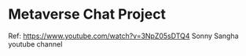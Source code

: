 # Metaverse Chat Project
Ref: https://www.youtube.com/watch?v=3NpZ05sDTQ4
Sonny Sangha youtube channel
